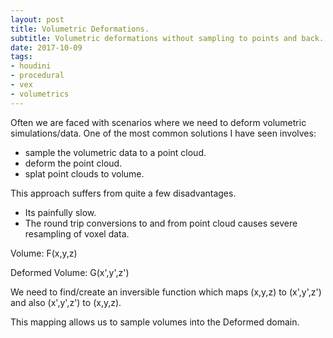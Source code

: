 ```yaml
---
layout: post
title: Volumetric Deformations.
subtitle: Volumetric deformations without sampling to points and back.
date: 2017-10-09
tags:
- houdini
- procedural
- vex
- volumetrics
---
```


Often we are faced with scenarios where we need to deform volumetric simulations/data.
One of the most common solutions I have seen involves:

- sample the volumetric data to a point cloud.
- deform the point cloud.
- splat point clouds to volume.

This approach suffers from quite a few disadvantages.

- Its painfully slow.
- The round trip conversions to and from point cloud causes severe resampling
of voxel data.

Volume:             F(x,y,z)

Deformed Volume:    G(x',y',z')

We need to find/create an inversible function which maps (x,y,z) to (x',y',z') and also
(x',y',z') to (x,y,z).

This mapping allows us to sample volumes into the Deformed domain.
